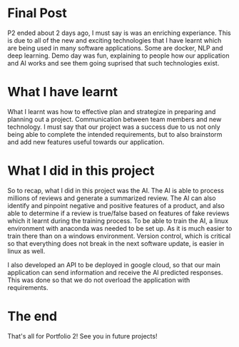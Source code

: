 # Final Post

P2 ended about 2 days ago, I must say is was an enriching experiance. This is due to all of the new and exciting 
technologies that I have learnt which are being used in many software applications. Some are docker, NLP and deep learning. Demo day
was fun, explaining to people how our application and AI works and see them going suprised that such technologies exist. 


# What I have learnt

What I learnt was how to effective plan and strategize in preparing and planning out a project. Communication
between team members and new technology. I must say that our project was a success due to us not only being able to
complete the intended requirements, but to also brainstorm and add new features useful towards our application. 

# What I did in this project

So to recap, what I did in this project was the AI. The AI is able to process millions of reviews and generate a summarized
review. The AI can also identify and pinpoint negative and positive features of a product, and also able to determine
if a review is true/false based on features of fake reviews which it learnt during the training process. To be able to train the AI, a linux environment with anaconda was needed to be set up. As it is much easier to train
there than on a windows environment. Version control, which is critical so that everything does not break in the next software update, is easier in linux as well. 

I also developed an API to be deployed in google cloud, so that our main application can send information and receive
the AI predicted responses. This was done so that we do not overload the application with requirements. 


# The end

That's all for Portfolio 2! See you in future projects! 
